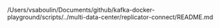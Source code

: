 /Users/vsaboulin/Documents/github/kafka-docker-playground/scripts/../multi-data-center/replicator-connect/README.md